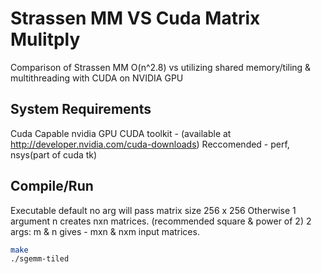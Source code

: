# Strassen MM VS Cuda Matrix Mulitply

Comparison of Strassen MM O(n^2.8) vs utilizing shared memory/tiling & multithreading with CUDA on NVIDIA GPU

## System Requirements

Cuda Capable nvidia GPU
CUDA toolkit - (available at http://developer.nvidia.com/cuda-downloads)
Reccomended - perf, nsys(part of cuda tk)

## Compile/Run

Executable default no arg will pass matrix size 256 x 256 
Otherwise 1 argument n creates nxn matrices. (recommended square & power of 2)
2 args: m & n gives - mxn & nxm input matrices. 

```bash
make 
./sgemm-tiled
```

